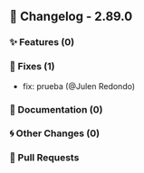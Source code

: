 ## 🚀 Changelog - 2.89.0

### ✨ Features (0)

### 🐛 Fixes (1)
- fix: prueba (@Julen Redondo)
### 📖 Documentation (0)

### 🌀 Other Changes (0)

### 🔗 Pull Requests
